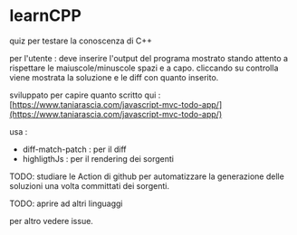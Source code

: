 # learnCPP
quiz per testare la conoscenza di C++

per l'utente :
deve inserire l'output del programa mostrato stando attento a rispettare le maiuscole/minuscole spazi e a capo.
cliccando su controlla viene mostrata la soluzione e le diff con quanto inserito.



sviluppato per capire quanto scritto qui : [https://www.taniarascia.com/javascript-mvc-todo-app/](https://www.taniarascia.com/javascript-mvc-todo-app/)

usa :
- diff-match-patch : per il diff 
- highligthJs : per il rendering dei sorgenti 

TODO: studiare le Action di github per automatizzare la generazione delle soluzioni una volta committati dei sorgenti.


TODO: aprire ad altri linguaggi

per altro vedere issue.
